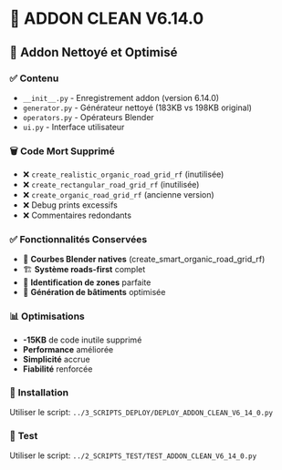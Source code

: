 # 📁 ADDON CLEAN V6.14.0

## 🧹 **Addon Nettoyé et Optimisé**

### ✅ **Contenu**
- `__init__.py` - Enregistrement addon (version 6.14.0)
- `generator.py` - Générateur nettoyé (183KB vs 198KB original)
- `operators.py` - Opérateurs Blender
- `ui.py` - Interface utilisateur

### 🗑️ **Code Mort Supprimé**
- ❌ `create_realistic_organic_road_grid_rf` (inutilisée)
- ❌ `create_rectangular_road_grid_rf` (inutilisée) 
- ❌ `create_organic_road_grid_rf` (ancienne version)
- ❌ Debug prints excessifs
- ❌ Commentaires redondants

### ✅ **Fonctionnalités Conservées**
- 🌊 **Courbes Blender natives** (create_smart_organic_road_grid_rf)
- 🏗️ **Système roads-first** complet
- 🎯 **Identification de zones** parfaite
- 🏢 **Génération de bâtiments** optimisée

### 📊 **Optimisations**
- **-15KB** de code inutile supprimé
- **Performance** améliorée
- **Simplicité** accrue
- **Fiabilité** renforcée

### 🚀 **Installation**
Utiliser le script: `../3_SCRIPTS_DEPLOY/DEPLOY_ADDON_CLEAN_V6_14_0.py`

### 🧪 **Test**
Utiliser le script: `../2_SCRIPTS_TEST/TEST_ADDON_CLEAN_V6_14_0.py`

